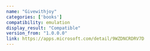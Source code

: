 ```yaml
---
name: "Givewithjoy"
categories: ['books']
compatibility: emulation
display_result: "Compatible"
version_from: "1.0.0.0"
link: https://apps.microsoft.com/detail/9WZDNCRDRV7D
---
```

